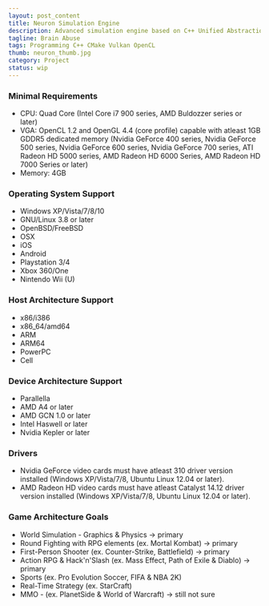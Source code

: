 ```yaml
---
layout: post_content
title: Neuron Simulation Engine
description: Advanced simulation engine based on C++ Unified Abstraction Library
tagline: Brain Abuse
tags: Programming C++ CMake Vulkan OpenCL
thumb: neuron_thumb.jpg
category: Project
status: wip
---
```

### Minimal Requirements ###
- CPU: Quad Core (Intel Core i7 900 series, AMD Buldozzer series or later)
- VGA: OpenCL 1.2 and OpenGL 4.4 (core profile) capable with atleast 1GB GDDR5 dedicated memory
(Nvidia GeForce 400 series, Nvidia GeForce 500 series, Nvidia GeForce 600 series, Nvidia GeForce 700 series, ATI Radeon HD 5000 series, AMD Radeon HD 6000 Series, AMD Radeon HD 7000 Series or later)
- Memory: 4GB


### Operating System Support ###
- Windows XP/Vista/7/8/10
- GNU/Linux 3.8 or later
- OpenBSD/FreeBSD
- OSX
- iOS
- Android
- Playstation 3/4
- Xbox 360/One
- Nintendo Wii (U)


### Host Architecture Support ###
- x86/i386
- x86_64/amd64
- ARM
- ARM64
- PowerPC
- Cell


### Device Architecture Support ###
- Parallella
- AMD A4 or later
- AMD GCN 1.0 or later
- Intel Haswell or later
- Nvidia Kepler or later


### Drivers ###
- Nvidia GeForce video cards must have atleast 310 driver version installed (Windows XP/Vista/7/8, Ubuntu Linux 12.04 or later).
- AMD Radeon HD video cards must have atleast Catalyst 14.12 driver version installed (Windows XP/Vista/7/8, Ubuntu Linux 12.04 or later).


### Game Architecture Goals ###
- World Simulation - Graphics & Physics -> primary
- Round Fighting with RPG elements (ex. Mortal Kombat) -> primary
- First-Person Shooter (ex. Counter-Strike, Battlefield) -> primary
- Action RPG & Hack'n'Slash (ex. Mass Effect, Path of Exile & Diablo) -> primary
- Sports (ex. Pro Evolution Soccer, FIFA & NBA 2K)
- Real-Time Strategy (ex. StarCraft)
- MMO - (ex. PlanetSide & World of Warcraft) -> still not sure
